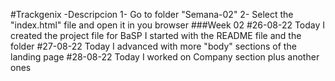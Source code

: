 #Trackgenix
    -Descripcion
    1- Go to folder "Semana-02"
    2- Select the "index.html" file and open it in you browser
###Week 02
    #26-08-22
        Today I created the project file for BaSP
        I started with the README file and the folder
    #27-08-22 
        Today I advanced with more "body" sections of the landing page
    #28-08-22
    Today I worked on Company section plus another ones